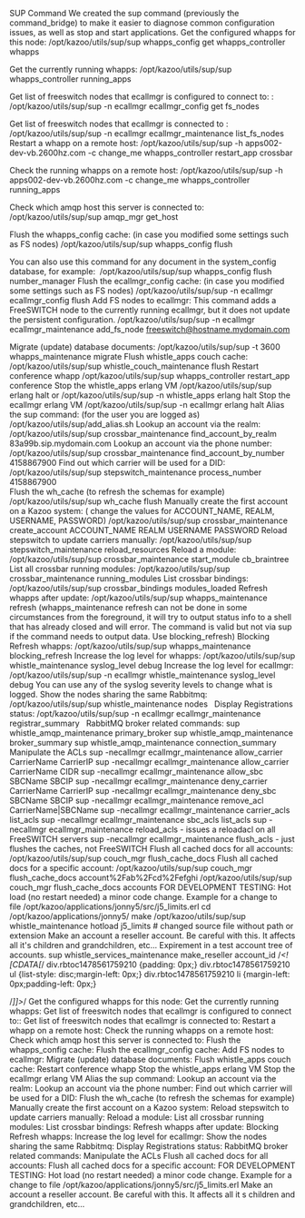 SUP Command
We created the sup command (previously the command_bridge) to make it easier to diagnose common configuration issues, as well as stop and start applications.
Get the configured whapps for this node:
/opt/kazoo/utils/sup/sup whapps_config get whapps_controller whapps

Get the currently running whapps:
/opt/kazoo/utils/sup/sup whapps_controller running_apps

Get list of freeswitch nodes that ecallmgr is configured to connect to:
:
/opt/kazoo/utils/sup/sup -n ecallmgr ecallmgr_config get fs_nodes

Get list of freeswitch nodes that ecallmgr is connected to
:
/opt/kazoo/utils/sup/sup -n ecallmgr ecallmgr_maintenance list_fs_nodes
Restart a whapp on a remote host:
/opt/kazoo/utils/sup/sup -h apps002-dev-vb.2600hz.com -c change_me whapps_controller restart_app crossbar

Check the running whapps on a remote host:
/opt/kazoo/utils/sup/sup -h apps002-dev-vb.2600hz.com -c change_me whapps_controller running_apps

Check which amqp host this server is connected to:
/opt/kazoo/utils/sup/sup amqp_mgr get_host

Flush the whapps_config cache:
(in case you modified some settings such as FS nodes)
/opt/kazoo/utils/sup/sup whapps_config flush

You can also use this command for any document in the system_config database, for example:
 /opt/kazoo/utils/sup/sup whapps_config flush number_manager
Flush the ecallmgr_config cache:
(in case you modified some settings such as FS nodes)
/opt/kazoo/utils/sup/sup -n ecallmgr ecallmgr_config flush
Add FS nodes to ecallmgr:
This command adds a FreeSWITCH node to the currently running ecallmgr, but it does not update the persistent configuration.
/opt/kazoo/utils/sup/sup -n ecallmgr ecallmgr_maintenance add_fs_node freeswitch@hostname.mydomain.com

Migrate (update) database documents:
/opt/kazoo/utils/sup/sup -t 3600 whapps_maintenance migrate
Flush whistle_apps couch cache:
/opt/kazoo/utils/sup/sup whistle_couch_maintenance flush
Restart conference whapp
/opt/kazoo/utils/sup/sup whapps_controller restart_app conference
Stop the whistle_apps erlang VM
/opt/kazoo/utils/sup/sup erlang halt
or
/opt/kazoo/utils/sup/sup -n whistle_apps erlang halt
Stop the ecallmgr erlang VM
/opt/kazoo/utils/sup/sup -n ecallmgr erlang halt
Alias the sup command:
(for the user you are logged as)
/opt/kazoo/utils/sup/add_alias.sh
Lookup an account via the realm:
/opt/kazoo/utils/sup/sup crossbar_maintenance find_account_by_realm 83a99b.sip.mydomain.com
Lookup an account via the phone number:
/opt/kazoo/utils/sup/sup crossbar_maintenance find_account_by_number 4158867900
Find out which carrier will be used for a DID:
 /opt/kazoo/utils/sup/sup stepswitch_maintenance process_number 4158867900  
Flush the wh_cache (to refresh the schemas for example)
/opt/kazoo/utils/sup/sup wh_cache flush
Manually create the first account on a Kazoo system:
( change the values for ACCOUNT_NAME, REALM, USERNAME, PASSWORD)
/opt/kazoo/utils/sup/sup crossbar_maintenance create_account ACCOUNT_NAME REALM USERNAME PASSWORD
Reload stepswitch to update carriers manually:
/opt/kazoo/utils/sup/sup stepswitch_maintenance reload_resources
Reload a module:
/opt/kazoo/utils/sup/sup crossbar_maintenance start_module cb_braintree
List all crossbar running modules:
/opt/kazoo/utils/sup/sup crossbar_maintenance running_modules
List crossbar bindings:
/opt/kazoo/utils/sup/sup crossbar_bindings modules_loaded
Refresh whapps after update:
/opt/kazoo/utils/sup/sup whapps_maintenance refresh
(whapps_maintenance refresh can not be done in some circumstances from the foreground, it will try to output status info to a shell that has already closed and will error. The command is valid but not via sup if the command needs to output data. Use blocking_refresh)
Blocking Refresh whapps:
/opt/kazoo/utils/sup/sup whapps_maintenance blocking_refresh
Increase the log level for whapps:
/opt/kazoo/utils/sup/sup whistle_maintenance syslog_level debug
Increase the log level for ecallmgr:
/opt/kazoo/utils/sup/sup -n ecallmgr whistle_maintenance syslog_level debug
You can use any of the 
syslog severity levels
 to change what is logged.
Show the nodes sharing the same Rabbitmq:
/opt/kazoo/utils/sup/sup whistle_maintenance nodes
 
Display Registrations status:
/opt/kazoo/utils/sup/sup -n ecallmgr ecallmgr_maintenance registrar_summary
 
RabbitMQ broker related commands:
sup whistle_amqp_maintenance primary_broker
sup whistle_amqp_maintenance broker_summary
sup whistle_amqp_maintenance connection_summary
 
Manipulate the ACLs
sup -necallmgr ecallmgr_maintenance allow_carrier CarrierName CarrierIP
sup -necallmgr ecallmgr_maintenance allow_carrier CarrierName CIDR
sup -necallmgr ecallmgr_maintenance allow_sbc SBCName SBCIP 
sup -necallmgr ecallmgr_maintenance deny_carrier CarrierName CarrierIP 
sup -necallmgr ecallmgr_maintenance deny_sbc SBCName SBCIP 
sup -necallmgr ecallmgr_maintenance remove_acl CarrierName|SBCName
sup -necallmgr ecallmgr_maintenance carrier_acls list_acls
sup -necallmgr ecallmgr_maintenance sbc_acls list_acls
sup -necallmgr ecallmgr_maintenance reload_acls -
 issues a reloadacl on all FreeSWITCH servers 
sup -necallmgr ecallmgr_maintenance flush_acls -
 just flushes the caches, not FreeSWITCH
Flush all cached docs for all accounts:
/opt/kazoo/utils/sup/sup couch_mgr flush_cache_docs
Flush all cached docs for a specific account:
/opt/kazoo/utils/sup/sup couch_mgr flush_cache_docs account%2Fab%2Fcd%2Fefghi
/opt/kazoo/utils/sup/sup couch_mgr flush_cache_docs accounts
FOR DEVELOPMENT TESTING: Hot load (no restart needed) a minor code change. Example for a change to file /opt/kazoo/applications/jonny5/src/j5_limits.erl
cd /opt/kazoo/applications/jonny5/
make
/opt/kazoo/utils/sup/sup whistle_maintenance hotload j5_limits # changed source file without path or extension
Make an account a reseller account. Be careful with this. It affects all it's children and grandchildren, etc...
Expirement in a test account tree of accounts.
sup whistle_services_maintenance make_reseller 
account_id
/*<![CDATA[*/
div.rbtoc1478561759210 {padding: 0px;}
div.rbtoc1478561759210 ul {list-style: disc;margin-left: 0px;}
div.rbtoc1478561759210 li {margin-left: 0px;padding-left: 0px;}

/*]]>*/
Get the configured whapps for this node:
Get the currently running whapps:
Get list of freeswitch nodes that ecallmgr is configured to connect to::
Get list of freeswitch nodes that ecallmgr is connected to:
Restart a whapp on a remote host:
Check the running whapps on a remote host:
Check which amqp host this server is connected to:
Flush the whapps_config cache:
Flush the ecallmgr_config cache:
Add FS nodes to ecallmgr:
Migrate (update) database documents:
Flush whistle_apps couch cache:
Restart conference whapp
Stop the whistle_apps erlang VM
Stop the ecallmgr erlang VM
Alias the sup command:
Lookup an account via the realm:
Lookup an account via the phone number:
Find out which carrier will be used for a DID:
Flush the wh_cache (to refresh the schemas for example)
Manually create the first account on a Kazoo system:
Reload stepswitch to update carriers manually:
Reload a module:
List all crossbar running modules:
List crossbar bindings:
Refresh whapps after update:
Blocking Refresh whapps:
Increase the log level for ecallmgr:
Show the nodes sharing the same Rabbitmq:
Display Registrations status:
RabbitMQ broker related commands:
Manipulate the ACLs
Flush all cached docs for all accounts:
Flush all cached docs for a specific account:
FOR DEVELOPMENT TESTING: Hot load (no restart needed) a minor code change. Example for a change to file /opt/kazoo/applications/jonny5/src/j5_limits.erl
Make an account a reseller account. Be careful with this. It affects all it
s children and grandchildren, etc...
